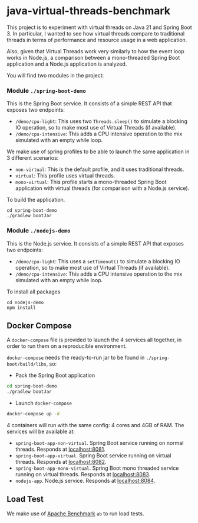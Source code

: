 # java-virtual-threads-benchmark

This project is to experiment with virtual threads on Java 21 and Spring Boot 3. In particular, I wanted to see how virtual threads compare to traditional threads in terms of performance and resource usage in a web application. 

Also, given that Virtual Threads work very similarly to how the event loop works in Node.js, a comparison between a mono-threaded Spring Boot application and a Node.js application is analyzed. 

You will find two modules in the project:

### Module `./spring-boot-demo`

This is the Spring Boot service. It consists of a simple REST API that exposes two endpoints:
* `/demo/cpu-light`: This uses two `Threads.sleep()` to simulate a blocking IO operation, so to make most use of Virtual Threads (if available).
*  `/demo/cpu-intensive`: This adds a CPU intensive operation to the mix simulated with an empty while loop.

We make use of spring profiles to be able to launch the same application in 3 different scenarios: 
* `non-virtual`: This is the default profile, and it uses traditional threads.
* `virtual`: This profile uses virtual threads.
* `mono-virtual`: This profile starts a mono-threaded Spring Boot application with virtual threads (for comparison with a Node.js service).

To build the application.
```shell
cd spring-boot-demo
./gradlew bootJar
```

### Module `./nodejs-demo`

This is the Node.js service. It consists of a simple REST API that exposes two endpoints:
* `/demo/cpu-light`: This uses a `setTimeout()` to simulate a blocking IO operation, so to make most use of Virtual Threads (if available).
*  `/demo/cpu-intensive`: This adds a CPU intensive operation to the mix simulated with an empty while loop.

To install all packages
```shell
cd nodejs-demo
npm install
```

## Docker Compose

A `docker-compose` file is provided to launch the 4 services all together, in order to run them on a reproducible environment. 

`docker-compose` needs the ready-to-run jar to be found in `./spring-boot/build/libs`, so:

* Pack the Spring Boot application
```sh
cd spring-boot-demo
./gradlew bootJar
```
* Launch `docker-compose`
```sh
docker-compose up -d
```

4 containers will run with the same config: 4 cores and 4GB of RAM. The services will be available at:

* `spring-boot-app-non-virtual`. Spring Boot service running on normal threads. Responds at [localhost:8081](http://localhost:8081/demo/ping).
* `spring-boot-app-virtual`. Spring Boot service running on virtual threads. Responds at [localhost:8082](http://localhost:8082/demo/ping).
* `spring-boot-app-mono-virtual`. Spring Boot mono threaded service running on virtual threads. Responds at [localhost:8083](http://localhost:8083/demo/ping).
* `nodejs-app`. Node.js service. Responds at [localhost:8084](http://localhost:8084/demo/ping).

## Load Test


We make use of [Apache Benchmark](https://httpd.apache.org/docs/2.4/programs/ab.html) `ab` to run load tests.